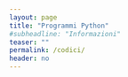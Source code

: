 ```yaml
---
layout: page
title: "Programmi Python"
#subheadline: "Informazioni"
teaser: ""
permalink: /codici/
header: no
---
```



